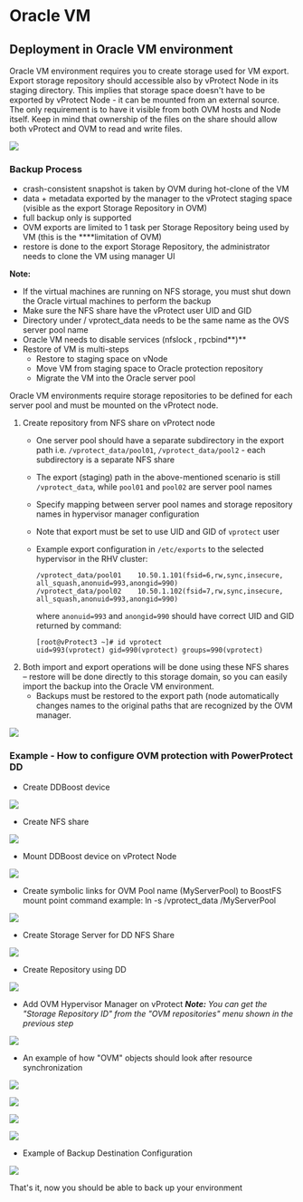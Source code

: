 # Oracle VM

## Deployment in Oracle VM environment

Oracle VM environment requires you to create storage used for VM export. Export storage repository should accessible also by vProtect Node in its staging directory. This implies that storage space doesn't have to be exported by vProtect Node - it can be mounted from an external source. The only requirement is to have it visible from both OVM hosts and Node itself. Keep in mind that ownership of the files on the share should allow both vProtect and OVM to read and write files.

![](../../../.gitbook/assets/deployment-vprotect-ovm-export-storage.png)

### **Backup Process**

* crash-consistent snapshot is taken by OVM during hot-clone of the VM
* data + metadata exported by the manager to the vProtect staging space \(visible as the export Storage Repository in OVM\)
* full backup only is supported
* OVM exports are limited to 1 task per Storage Repository being used by VM \(this is the ****limitation of OVM\)
* restore is done to the export Storage Repository, the administrator needs to clone the VM using manager UI

**Note:**

* If the virtual machines are running on NFS storage, you must shut down the Oracle virtual machines to perform the backup
* Make sure the NFS share have the vProtect user UID and GID
* Directory under / vprotect\_data needs to be the same name as the OVS server pool name
* Oracle VM needs to disable services \(nfslock , rpcbind**\)**
* Restore of VM is multi-steps
  * Restore to staging space on vNode
  * Move VM from staging space to Oracle protection repository
  * Migrate the VM into the Oracle server pool

Oracle VM environments require storage repositories to be defined for each server pool and must be mounted on the vProtect node.

1. Create repository from NFS share on vProtect node
   * One server pool should have a separate subdirectory in the export path i.e. `/vprotect_data/pool01`, `/vprotect_data/pool2` - each subdirectory is a separate NFS share
   * The export \(staging\) path in the above-mentioned scenario is still `/vprotect_data`, while `pool01` and `pool02` are server pool names
   * Specify mapping between server pool names and storage repository names in hypervisor manager configuration
   * Note that export must be set to use UID and GID of `vprotect` user
   * Example export configuration in `/etc/exports` to the selected hypervisor in the RHV cluster:

     ```text
     /vprotect_data/pool01    10.50.1.101(fsid=6,rw,sync,insecure,
     all_squash,anonuid=993,anongid=990)
     /vprotect_data/pool02    10.50.1.102(fsid=7,rw,sync,insecure,
     all_squash,anonuid=993,anongid=990)
     ```

     where `anonuid=993` and `anongid=990` should have correct UID and GID returned by command:

     ```text
     [root@vProtect3 ~]# id vprotect
     uid=993(vprotect) gid=990(vprotect) groups=990(vprotect)
     ```
2. Both import and export operations will be done using these NFS shares – restore will be done directly to this storage domain, so you can easily import the backup into the Oracle VM environment.
   * Backups must be restored to the export path \(node automatically changes names to the original paths that are recognized by the OVM manager.

![](../../../.gitbook/assets/protected-platforms-ovm-repository.jpg)

### Example - How to configure OVM protection with PowerProtect DD

* Create DDBoost device

![](../../../.gitbook/assets/ddboost-create-device.jpg)

* Create NFS share

![](../../../.gitbook/assets/ddboost-create-nfs-share.jpg)

* Mount DDBoost device on vProtect Node

![](../../../.gitbook/assets/ddboost-mount-device-on-vprotect.jpg)

* Create symbolic links for OVM Pool name \(MyServerPool\) to BoostFS mount point command example: ln -s /vprotect\_data /MyServerPool

![](../../../.gitbook/assets/node-symbolic-link.jpg)

* Create Storage Server for DD NFS Share

![](../../../.gitbook/assets/ovm-create-storage-server.jpg)

* Create Repository using DD

![](../../../.gitbook/assets/ovm-create-repository.jpg)

* Add OVM Hypervisor Manager on vProtect _**Note:** You can get the "Storage Repository ID"_  _from the "OVM repositories" menu shown in the previous step_

![](../../../.gitbook/assets/vprotect-add-hypervisor-manager.jpg)

* An example of how "OVM" objects should look after resource synchronization

![](../../../.gitbook/assets/vprotect-ovm-object-example.jpg)

![](../../../.gitbook/assets/vprotect-ovm-object-example2.jpg)

![](../../../.gitbook/assets/vprotect-ovm-object-example3.jpg)

![](../../../.gitbook/assets/vprotect-ovm-object-example4.jpg)

* Example of Backup Destination Configuration

![](../../../.gitbook/assets/vprotect-add-backup-destination.jpg)

That's it, now you should be able to back up your environment

